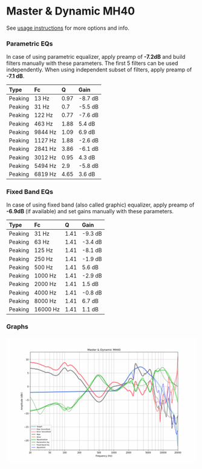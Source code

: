 # Master & Dynamic MH40
See [usage instructions](https://github.com/jaakkopasanen/AutoEq#usage) for more options and info.

### Parametric EQs
In case of using parametric equalizer, apply preamp of **-7.2dB** and build filters manually
with these parameters. The first 5 filters can be used independently.
When using independent subset of filters, apply preamp of **-7.1 dB**.

| Type    | Fc      |    Q | Gain    |
|:--------|:--------|:-----|:--------|
| Peaking | 13 Hz   | 0.97 | -8.7 dB |
| Peaking | 31 Hz   | 0.7  | -5.5 dB |
| Peaking | 122 Hz  | 0.77 | -7.6 dB |
| Peaking | 463 Hz  | 1.88 | 5.4 dB  |
| Peaking | 9844 Hz | 1.09 | 6.9 dB  |
| Peaking | 1127 Hz | 1.88 | -2.6 dB |
| Peaking | 2841 Hz | 3.86 | -6.1 dB |
| Peaking | 3012 Hz | 0.95 | 4.3 dB  |
| Peaking | 5494 Hz | 2.9  | -5.8 dB |
| Peaking | 6819 Hz | 4.65 | 3.6 dB  |

### Fixed Band EQs
In case of using fixed band (also called graphic) equalizer, apply preamp of **-6.9dB**
(if available) and set gains manually with these parameters.

| Type    | Fc       |    Q | Gain    |
|:--------|:---------|:-----|:--------|
| Peaking | 31 Hz    | 1.41 | -9.3 dB |
| Peaking | 63 Hz    | 1.41 | -3.4 dB |
| Peaking | 125 Hz   | 1.41 | -8.1 dB |
| Peaking | 250 Hz   | 1.41 | -1.9 dB |
| Peaking | 500 Hz   | 1.41 | 5.6 dB  |
| Peaking | 1000 Hz  | 1.41 | -2.9 dB |
| Peaking | 2000 Hz  | 1.41 | 1.5 dB  |
| Peaking | 4000 Hz  | 1.41 | -0.8 dB |
| Peaking | 8000 Hz  | 1.41 | 6.7 dB  |
| Peaking | 16000 Hz | 1.41 | 1.1 dB  |

### Graphs
![](./Master%20&%20Dynamic%20MH40.png)